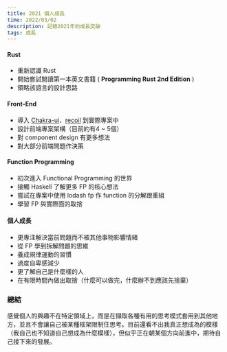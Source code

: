 ```yaml
---
title: 2021 個人成長
time: 2022/03/02
description: 記錄2021年的成長突破 
tags: 成長
---
```


#### Rust
- 重新認識 Rust
- 開始嘗試閱讀第一本英文書籍 ( **Programming Rust 2nd Edition** )
- 領略該語言的設計思路

#### Front-End
- 導入 [Chakra-ui](https://chakra-ui.com/)、[recoil](https://recoiljs.org/) 到實際專案中
- 設計前端專案架構（目前約有4 ~ 5個）
- 對 component design 有更多想法
- 對大部分前端問題作決策

#### Function Programming
- 初次進入 Functional Programming 的世界
- 接觸 Haskell 了解更多 FP 的核心想法
- 嘗試在專案中使用 lodash fp 作 function 的分解跟重組
- 學習 FP 與實際面的取捨

#### 個人成長
- 更專注解決當前問題而不被其他事物影響情緒
- 從 FP 學到拆解問題的思維
- 養成規律運動的習慣
- 過度自卑感減少
- 更了解自己是什麼樣的人
- 在有限時間內做出取捨（什麼可以做完，什麼辦不到應該先捨棄）


### 總結
感覺個人的興趣不在特定領域上，而是在擷取各種有用的思考模式套用到其他地方，並且不會讓自己被某種框架限制住思考。目前還看不出我真正想成為的模樣（我自己也不知道自己想成為什麼模樣），但似乎正在朝某個方向前進中，期待自己接下來的發展。